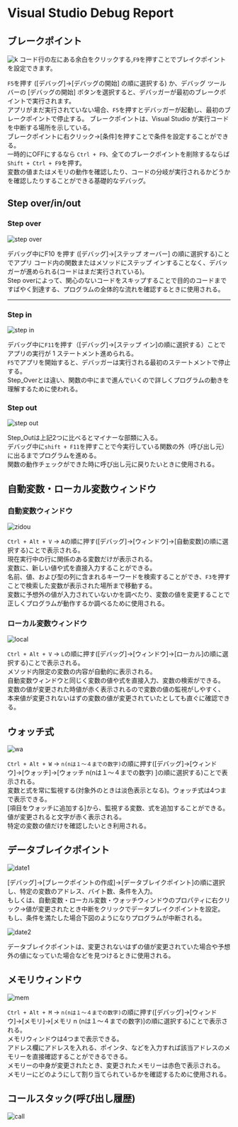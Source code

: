 # Visual Studio Debug Report

## ブレークポイント

![k](https://raw.github.com/wiki/gotakamikubo/VisualStudioDebug-KamikuboGota-/images/BreakPoint.gif)
コード行の左にある余白をクリックする,`F9`を押すことでブレイクポイントを設定できます。

`F5`を押す ([デバッグ]→[デバッグの開始] の順に選択する) か、デバッグ ツールバーの [デバッグの開始] ボタンを選択すると、デバッガーが最初のブレークポイントで実行されます。<br>
 アプリがまだ実行されていない場合、`F5`を押すとデバッガーが起動し、最初のブレークポイントで停止する。
 ブレークポイントは、Visual Studio が実行コードを中断する場所を示している。<br>
ブレークポイントに右クリック→[条件]を押すことで条件を設定することができる。<br>
一時的にOFFにするなら `Ctrl + F9`、全てのブレークポイントを削除するならば `Shift + Ctrl + F9`を押す。<br>
変数の値またはメモリの動作を確認したり、コードの分岐が実行されるかどうかを確認したりすることができる基礎的なデバッグ。

## Step over/in/out

### Step over

![step over](https://raw.github.com/wiki/gotakamikubo/VisualStudioDebug-KamikuboGota-/images/Step_Over.gif)

デバッグ中にF10 を押す ([デバッグ]→[ステップ オーバー] の順に選択する)ことでアプリ コード内の関数またはメソッドにステップ インすることなく、デバッガーが進められる(コードはまだ実行されている)。<br>
 Step overによって、関心のないコードをスキップすることで目的のコードまですばやく到達する、プログラムの全体的な流れを確認するときに使用される。

***

### Step in

![step in](https://raw.github.com/wiki/gotakamikubo/VisualStudioDebug-KamikuboGota-/images/Step_In.gif)

デバッグ中に`F11`を押す（[デバッグ]→[ステップ イン]の順に選択する）ことでアプリの実行が 1 ステートメント進められる。<br>
`F5`でアプリを開始すると、デバッガーは実行される最初のステートメントで停止する。<br>
Step_Overとは違い、関数の中にまで進んでいくので詳しくプログラムの動きを理解するために使われる。

### Step out

![step out](https://raw.github.com/wiki/gotakamikubo/VisualStudioDebug-KamikuboGota-/images/Step_Out.gif)

Step_Outは上記2つに比べるとマイナーな部類に入る。<br>
デバッグ中に`shift + F11`を押すことで今実行している関数の外（呼び出し元）に出るまでプログラムを進める。<br>
関数の動作チェックができた時に呼び出し元に戻りたいときに使用される。

## 自動変数・ローカル変数ウィンドウ

### 自動変数ウィンドウ

![zidou](https://raw.github.com/wiki/gotakamikubo/VisualStudioDebug-KamikuboGota-/images/自動変数.png)

`Ctrl + Alt + V` → `A`の順に押す([デバッグ]→[ウィンドウ]→[自動変数]の順に選択する)ことで表示される。<br>
現在実行中の行に関係のある変数だけが表示される。<br>
変数に、新しい値や式を直接入力することができる。<br>
名前、値、および型の列に含まれるキーワードを検索することができ、`F3`を押すことで検索した変数が表示された場所まで移動する。<br>
変数に予想外の値が入力されていないかを調べたり、変数の値を変更することで正しくプログラムが動作するか調べるために使用される。

### ローカル変数ウィンドウ

![local](https://raw.github.com/wiki/gotakamikubo/VisualStudioDebug-KamikuboGota-/images/ローカルウィンドウ.png)

`Ctrl + Alt + V` → `L`の順に押す([デバッグ]→[ウィンドウ]→[ローカル]の順に選択する)ことで表示される。<br>
メソッド内限定の変数の内容が自動的に表示される。<br>
自動変数ウィンドウと同じく変数の値や式を直接入力、変数の検索ができる。<br>
変数の値が変更された時値が赤く表示されるので変数の値の監視がしやすく、
本来値が変更されないはずの変数の値が変更されていたとしても直ぐに確認できる。

## ウォッチ式

![wa](https://raw.github.com/wiki/gotakamikubo/VisualStudioDebug-KamikuboGota-/images/ウォッチ式.png)

`Ctrl + Alt + W` → `n(nは１～４までの数字)`の順に押す([デバッグ]→[ウィンドウ]→[ウォッチ]→[ウォッチ n(nは１～４までの数字) ]の順に選択する)ことで表示される。<br>
変数と式を常に監視する(対象外のときは淡色表示となる)。ウォッチ式は4つまで表示できる。<br>
[項目をウォッチに追加する]から、監視する変数、式を追加することができる。<br>
値が変更されると文字が赤く表示される。<br>
特定の変数の値だけを確認したいとき利用される。

## データブレイクポイント

![date1](https://raw.github.com/wiki/gotakamikubo/VisualStudioDebug-KamikuboGota-/images/データブレイクポイント２.png)

[デバッグ]→[ブレークポイントの作成]→[データブレイクポイント]の順に選択し、特定の変数のアドレス、バイト数、条件を入力。<br>
もしくは、自動変数・ローカル変数・ウォッチウィンドウのプロパティに右クリック→値が変更されたとき中断をクリックでデータブレイクポイントを設定。<br>
もし、条件を満たした場合下図のようになりプログラムが中断される。<br>

![date2](https://raw.github.com/wiki/gotakamikubo/VisualStudioDebug-KamikuboGota-/images/データブレイクポイント１.png)

データブレイクポイントは、変更されないはずの値が変更されていた場合や予想外の値になっていた場合などを見つけるときに使用される。

## メモリウィンドウ

![mem](https://raw.github.com/wiki/gotakamikubo/VisualStudioDebug-KamikuboGota-/images/メモリウィンドウ.png)

`Ctrl + Alt + M` → `n(nは１～４までの数字)`の順に押す([デバッグ]→[ウィンドウ]→[メモリ]→[メモリ n (nは１～４までの数字)]の順に選択する)ことで表示される。<br>
メモリウィンドウは4つまで表示できる。<br>
アドレス欄にアドレスを入れる、ポインタ、などを入力すれば該当アドレスのメモリーを直接確認することができるできる。<br>
メモリーの中身が変更されたとき、変更されたメモリーは赤色で表示される。<br>
メモリーにどのようにして割り当てられているかを確認するために使用される。

## コールスタック(呼び出し履歴)

![call](https://raw.github.com/wiki/gotakamikubo/VisualStudioDebug-KamikuboGota-/images/呼び出し.png)

